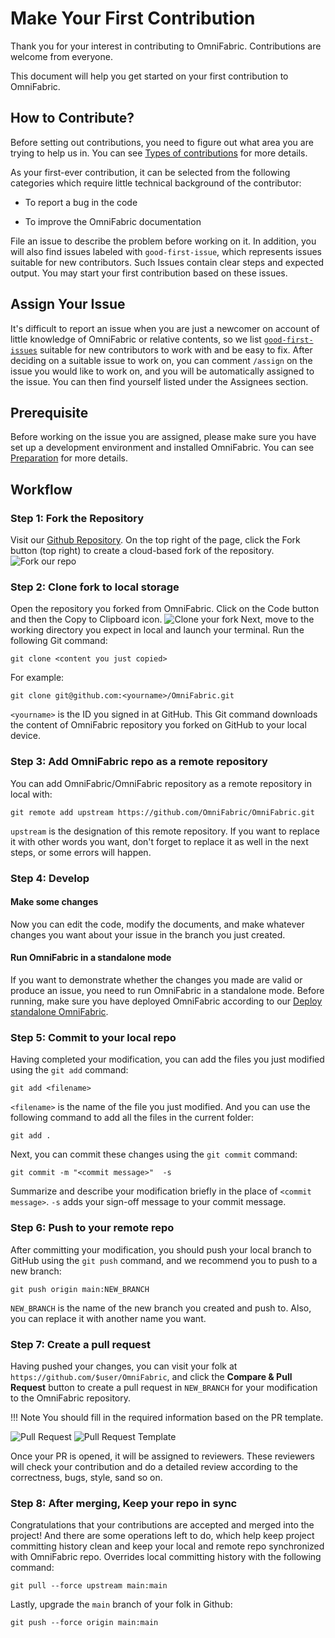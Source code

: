 # **Make Your First Contribution**

Thank you for your interest in contributing to OmniFabric. Contributions are welcome from everyone.

This document will help you get started on your first contribution to OmniFabric.

## **How to Contribute?**

Before setting out contributions, you need to figure out what area you are trying to help us in. You can see [Types of contributions](How-to-Contribute/types-of-contributions.md) for more details.

As your first-ever contribution, it can be selected from the following categories which require little technical background of the contributor:

* To report a bug in the code

* To improve the OmniFabric documentation

File an issue to describe the problem before working on it. In addition, you will also find issues labeled with `good-first-issue`, which represents issues suitable for new contributors. Such Issues contain clear steps and expected output. You may start your first contribution based on these issues.

## **Assign Your Issue**

It's difficult to report an issue when you are just a newcomer on account of little knowledge of OmniFabric or relative contents, so we list [`good-first-issues`](https://github.com/OmniFabric/OmniFabric/issues?q=is%3Aopen+is%3Aissue+label%3A%22good+first+issue%22) suitable for new contributors to work with and be easy to fix.
After deciding on a suitable issue to work on, you can comment `/assign` on the issue you would like to work on, and you will be automatically assigned to the issue. You can then find yourself listed under the Assignees section.

## **Prerequisite**

Before working on the issue you are assigned, please make sure you have set up a development environment and installed OmniFabric.
You can see [Preparation](How-to-Contribute/preparation.md) for more details.

## **Workflow**

### **Step 1: Fork the Repository**

Visit our [Github Repository](https://github.com/OmniFabric/OmniFabric).
On the top right of the page, click the Fork button (top right) to create a cloud-based fork of the repository.
![Fork our repo](https://github.com/OmniFabric/artwork/blob/main/docs/contribution-guide/contribution-guide-fork.png?raw=true)

### **Step 2: Clone fork to local storage**

Open the repository you forked from OmniFabric. Click on the Code button and then the Copy to Clipboard icon.
![Clone your fork](https://github.com/OmniFabric/artwork/blob/main/docs/contribution-guide/contribution-guide-clone.png?raw=true)
Next, move to the working directory you expect in local and launch your terminal. Run the following Git command:

```
git clone <content you just copied>
```

For example:

```
git clone git@github.com:<yourname>/OmniFabric.git
```

`<yourname>` is the ID you signed in at GitHub. This Git command downloads the content of OmniFabric repository you forked on GitHub to your local device.

### **Step 3: Add OmniFabric repo as a remote repository**

You can add OmniFabric/OmniFabric repository as a remote repository in local with:

```
git remote add upstream https://github.com/OmniFabric/OmniFabric.git
```

`upstream` is the designation of this remote repository. If you want to replace it with other words you want, don't forget to replace it as well in the next steps, or some errors will happen.

### **Step 4: Develop**

#### **Make some changes**

Now you can edit the code, modify the documents, and make whatever changes you want about your issue in the branch you just created.

#### **Run OmniFabric in a standalone mode**

If you want to demonstrate whether the changes you made are valid or produce an issue, you need to run OmniFabric in a standalone mode.
Before running, make sure you have deployed OmniFabric according to our [Deploy standalone OmniFabric](./../Get-Started/install-standalone-OmniFabric.md).

### **Step 5: Commit to your local repo**

Having completed your modification, you can add the files you just modified using the `git add` command:

```
git add <filename>
```

`<filename>` is the name of the file you just modified.
And you can use the following command to add all the files in the current folder:

```
git add .
```

Next, you can commit these changes using the `git commit` command:

```
git commit -m "<commit message>"  -s
```

Summarize and describe your modification briefly in the place of `<commit message>`.
`-s` adds your sign-off message to your commit message.

### **Step 6: Push to your remote repo**

After committing your modification, you should push your local branch to GitHub using the `git push` command, and we recommend you to push to a new branch:

```
git push origin main:NEW_BRANCH
```

`NEW_BRANCH` is the name of the new branch you created and push to. Also, you can replace it with another name you want.

### **Step 7: Create a pull request**

Having pushed your changes, you can visit your folk at `https://github.com/$user/OmniFabric`, and click the **Compare & Pull Request** button to create a pull request in `NEW_BRANCH` for your modification to the OmniFabric repository.

!!! Note
    You should fill in the required information based on the PR template.

![Pull Request](https://github.com/OmniFabric/artwork/blob/main/docs/contribution-guide/contribution-guide-pr.png?raw=true)
![Pull Request Template](https://github.com/OmniFabric/artwork/blob/main/docs/contribution-guide/contribution-guide-pr-template.png?raw=true)

Once your PR is opened, it will be assigned to reviewers. These reviewers will check your contribution and do a detailed review according to the correctness, bugs, style, sand so on.

### **Step 8: After merging, Keep your repo in sync**

Congratulations that your contributions are accepted and merged into the project!
And there are some operations left to do, which help keep project committing history clean and keep your local and remote repo synchronized with OmniFabric repo.
Overrides local committing history with the following command:

```
git pull --force upstream main:main
```

Lastly, upgrade the `main` branch of your folk in Github:

```
git push --force origin main:main
```
